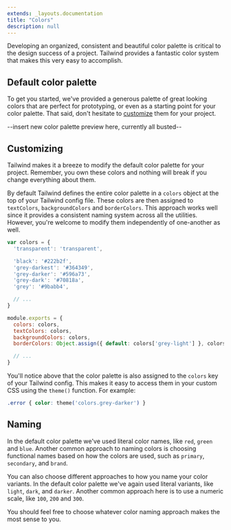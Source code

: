 ```yaml
---
extends: _layouts.documentation
title: "Colors"
description: null
---
```


Developing an organized, consistent and beautiful color palette is critical to the design success of a project. Tailwind provides a fantastic color system that makes this very easy to accomplish.

## Default color palette

To get you started, we've provided a generous palette of great looking colors that are perfect for prototyping, or even as a starting point for your color palette. That said, don't hesitate to [customize](#customizing) them for your project.

--insert new color palette preview here, currently all busted--

## Customizing

Tailwind makes it a breeze to modify the default color palette for your project. Remember, you own these colors and nothing will break if you change everything about them.

By default Tailwind defines the entire color palette in a `colors` object at the top of your Tailwind config file. These colors are then assigned to `textColors`, `backgroundColors` and `borderColors`. This approach works well since it provides a consistent naming system across all the utilities. However, you're welcome to modify them independently of one-another as well.

```js
var colors = {
  'transparent': 'transparent',

  'black': '#222b2f',
  'grey-darkest': '#364349',
  'grey-darker': '#596a73',
  'grey-dark': '#70818a',
  'grey': '#9babb4',

  // ...
}

module.exports = {
  colors: colors,
  textColors: colors,
  backgroundColors: colors,
  borderColors: Object.assign({ default: colors['grey-light'] }, colors),

  // ...
}
```

You'll notice above that the color palette is also assigned to the `colors` key of your Tailwind config. This makes it easy to access them in your custom CSS using the `theme()` function. For example:

```css
.error { color: theme('colors.grey-darker') }
```

## Naming

In the default color palette we've used literal color names, like `red`, `green` and `blue`. Another common approach to naming colors is choosing functional names based on how the colors are used, such as `primary`, `secondary`, and `brand`.

You can also choose different approaches to how you name your color variants. In the default color palette we've again used literal variants, like `light`, `dark`, and `darker`. Another common approach here is to use a numeric scale, like `100`, `200` and `300`.

You should feel free to choose whatever color naming approach makes the most sense to you.
